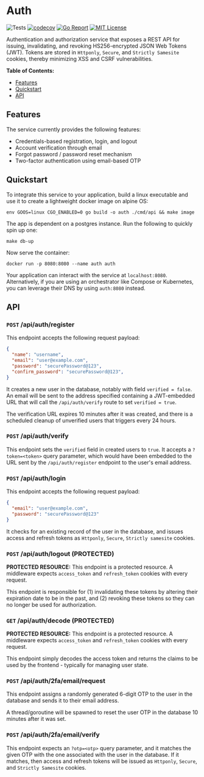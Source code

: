 # Auth

![Tests](https://github.com/abyan-dev/auth/actions/workflows/ci.yaml/badge.svg) [![codecov](https://codecov.io/gh/abyan-dev/auth/graph/badge.svg?token=S679A5TSW7)](https://codecov.io/gh/abyan-dev/auth) [![Go Report](https://goreportcard.com/badge/abyan-dev/auth)](https://goreportcard.com/report/YanSystems/compiler) [![MIT License](https://img.shields.io/badge/license-MIT-blue.svg)](https://github.com/YanSystems/compiler/blob/main/LICENSE)

Authentication and authorization service that exposes a REST API for issuing,  invalidating, and revoking HS256-encrypted JSON Web Tokens (JWT). Tokens are stored in `Httponly`, `Secure`, and `Strictly Samesite` cookies, thereby minimizing XSS and CSRF vulnerabilities. 

**Table of Contents:**

- [Features](#features)
- [Quickstart](#quickstart)
- [API](#api)

## Features

The service currently provides the following features:

- Credentials-based registration, login, and logout
- Account verification through email
- Forgot password / password reset mechanism
- Two-factor authentication using email-based OTP

## Quickstart

To integrate this service to your application, build a linux executable and use it to create a lightweight docker image on alpine OS:

```
env GOOS=linux CGO_ENABLED=0 go build -o auth ./cmd/api && make image
```

The app is dependent on a postgres instance. Run the following to quickly spin up one: 

```
make db-up
```

Now serve the container:

```
docker run -p 8080:8080 --name auth auth
```

Your application can interact with the service at `localhost:8080`. Alternatively, if you are using an orchestrator like Compose or Kubernetes, you can leverage their DNS by using `auth:8080` instead.

## API

### `POST` /api/auth/register

This endpoint accepts the following request payload:

```json
{
  "name": "username",
  "email": "user@example.com",
  "password": "securePassword@123",
  "confirm_password": "securePassword@123",
}
```

It creates a new user in the database, notably with field `verified = false`. An email will be sent to the address specified containing a JWT-embedded URL that will call the `/api/auth/verify` route to set `verified = true`. 

The verification URL expires 10 minutes after it was created, and there is a scheduled cleanup of unverified users that triggers every 24 hours. 

### `POST` /api/auth/verify

This endpoint sets the `verified` field in created users to `true`. It accepts a `?token=<token>` query parameter, which would have been embedded to the URL sent by the `/api/auth/register` endpoint to the user's email address.

### `POST` /api/auth/login

This endpoint accepts the following request payload:

```json
{
  "email": "user@example.com",
  "password": "securePassword@123"
}
```

It checks for an existing record of the user in the database, and issues access and refresh tokens as `Httponly`, `Secure`, `Strictly samesite` cookies. 

### `POST` /api/auth/logout **(PROTECTED)**

**PROTECTED RESOURCE:** This endpoint is a protected resource. A middleware expects `access_token` and `refresh_token` cookies with every request. 

This endpoint is responsible for (1) invalidating these tokens by altering their expiration date to be in the past, and (2) revoking these tokens so they can no longer be used for authorization.

### `GET` /api/auth/decode **(PROTECTED)**

**PROTECTED RESOURCE:** This endpoint is a protected resource. A middleware expects `access_token` and `refresh_token` cookies with every request. 

This endpoint simply decodes the access token and returns the claims to be used by the frontend - typically for managing user state.

### `POST` /api/auth/2fa/email/request

This endpoint assigns a randomly generated 6-digit OTP to the user in the database and sends it to their email address.

A thread/goroutine will be spawned to reset the user OTP in the database 10 minutes after it was set.

### `POST` /api/auth/2fa/email/verify

This endpoint expects an `?otp=<otp>` query parameter, and it matches the given OTP with the one associated with the user in the database. If it matches, then access and refresh tokens will be issued as `Httponly`, `Secure`, and `Strictly Samesite` cookies.
